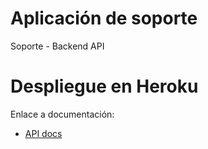 # Aplicación de soporte
Soporte - Backend API

# Despliegue en Heroku
Enlace a documentación:
- [API docs](https://soporte-fiuba.herokuapp.com/swagger-ui.html)

